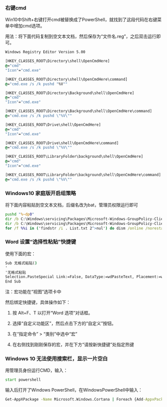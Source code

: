 ### 右键cmd

Win10中Shift+右键打开cmd被替换成了PowerShell，就找到了这段代码在右键菜单中增加cmd选项。

用法：将下面代码复制到空文本文档，然后保存为“文件名.reg”，之后双击运行即可。

```cmd
Windows Registry Editor Version 5.00

[HKEY_CLASSES_ROOT\Directory\shell\OpenCmdHere]
@="cmd"
"Icon"="cmd.exe"

[HKEY_CLASSES_ROOT\Directory\shell\OpenCmdHere\command]
@="cmd.exe /s /k pushd "%V""

[HKEY_CLASSES_ROOT\Directory\Background\shell\OpenCmdHere]
@="cmd"
"Icon"="cmd.exe"

[HKEY_CLASSES_ROOT\Directory\Background\shell\OpenCmdHere\command]
@="cmd.exe /s /k pushd \"%V\""

[HKEY_CLASSES_ROOT\Drive\shell\OpenCmdHere]
@="cmd"
"Icon"="cmd.exe"

[HKEY_CLASSES_ROOT\Drive\shell\OpenCmdHere\command]
@="cmd.exe /s /k pushd \"%V\""

[HKEY_CLASSES_ROOT\LibraryFolder\background\shell\OpenCmdHere]
@="cmd"
"Icon"="cmd.exe"

[HKEY_CLASSES_ROOT\LibraryFolder\background\shell\OpenCmdHere\command]
@="cmd.exe /s /k pushd \"%V\""
```

### Windows10 家庭版开启组策略

将下面内容粘贴到空文本文档，后缀名改为bat，管理员权限运行即可

```cmd
pushd "%~dp0"
dir /b C:\Windows\servicing\Packages\Microsoft-Windows-GroupPolicy-ClientExtensions-Package~3*.mum >List.txt
dir /b C:\Windows\servicing\Packages\Microsoft-Windows-GroupPolicy-ClientTools-Package~3*.mum >>List.txt
for /f %%i in ('findstr /i . List.txt 2^>nul') do dism /online /norestart /add-package:"C:\Windows\servicing\Packages\%%i"
```


### Word 设置“选择性粘贴”快捷键

使用下面的宏：

```cmd
Sub 无格式粘贴()
'
'无格式粘贴
Selection.PasteSpecial Link:=False, DataType:=wdPasteText, Placement:=wdInLine, DisplayAsIcon:=False
End Sub
```

注：宏功能在“视图”选项卡中

然后绑定快捷键，具体操作如下：

1. 按 Alt+F、T 以打开“Word 选项”对话框。

2. 选择“自定义功能区”，然后点击下方的“自定义”按钮。

3. 在“指定命令” > “类别”中选中“宏”

4. 在右侧找到刚刚保存的宏，并在下方“请按新快捷键”处指定热键

### Windows 10 无法使用搜索栏，显示一片空白

用管理员身份运行CMD，输入：

```cmd
start powershell
```

输入后打开了Windows PowerShell，在WindowsPowerShell中输入：

```cmd
Get-AppXPackage -Name Microsoft.Windows.Cortana | Foreach {Add-AppxPackage -DisableDevelopmentMode -Register "$($_.InstallLocation)\AppXManifest.xml"}
```
